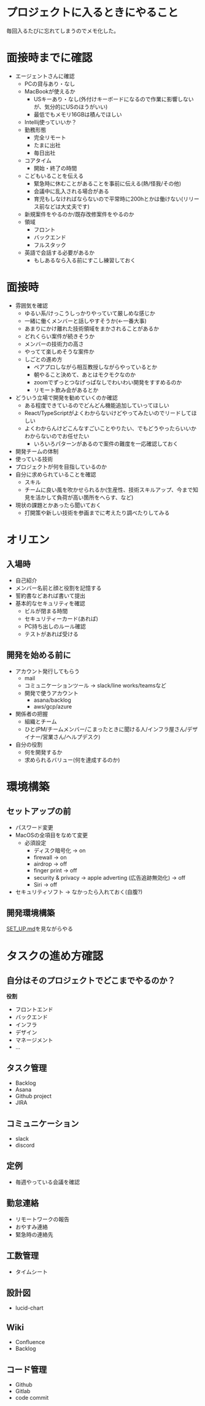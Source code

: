 # プロジェクトに入るときにやること

毎回入るたびに忘れてしまうのでメモ化した。

# 面接時までに確認
- エージェントさんに確認
  - PCの貸与あり・なし
  - MacBookが使えるか
    - USキーあり・なし(外付けキーボードになるので作業に影響しないが、気分的にUSのほうがいい)
    - 最低でもメモリ16GBは積んでほしい
  - Intellij使っていいか？
  - 勤務形態
    - 完全リモート
    - たまに出社
    - 毎日出社
  - コアタイム
    - 開始・終了の時間
  - こどもいることを伝える
    - 緊急時に休むことがあることを事前に伝える(熱/怪我/その他)
    - 会議中に乱入される場合がある
    - 育児もしなければならないので平常時に200hとかは働けない(リリース前などは大丈夫です)
  - 新規案件をやるのか/既存改修案件をやるのか
  - 領域
    - フロント
    - バックエンド
    - フルスタック
  - 英語で会話する必要があるか
    - もしあるなら入る前にすこし練習しておく

# 面接時

- 雰囲気を確認
  - ゆるい系/けっこうしっかりやっていて厳しめな感じか
  - 一緒に働くメンバーと話しやすそうか(<-一番大事)
  - あまりにかけ離れた技術領域をまかされることがあるか
  - どれくらい案件が続きそうか
  - メンバーの技術力の高さ
  - やってて楽しめそうな案件か
  - しごとの進め方
    - ペアプロしながら相互教授しながらやっているとか
    - 朝やること決めて、あとはモクモクなのか
    - zoomでずっとつなげっぱなしでわいわい開発をすすめるのか
    - リモート飲み会があるとか
- どういう立場で開発を勧めていくのか確認
  - ある程度できているのでどんどん機能追加していってほしい
  - React/TypeScriptがよくわからないけどやってみたいのでリードしてほしい
  - よくわからんけどこんなすごいことやりたい、でもどうやったらいいかわからないのでお任せたい
    - いろいろパターンがあるので案件の難度を一応確認しておく
- 開発チームの体制
- 使っている技術
- プロジェクトが何を目指しているのか
- 自分に求められていることを確認
  - スキル
  - チームに良い風を吹かせられるか(生産性、技術スキルアップ、今まで知見を活かして負荷が高い箇所をへらす、など)
- 現状の課題とかあったら聞いておく
  - 打開策や新しい技術を参画までに考えたり調べたりしてみる

# オリエン

## 入場時
- 自己紹介
- メンバー名前と顔と役割を記憶する
- 誓約書などあれば書いて提出
- 基本的なセキュリティを確認
  - ビルが閉まる時間
  - セキュリティーカード(あれば)
  - PC持ち出しのルール確認
  - テストがあれば受ける

## 開発を始める前に
- アカウント発行してもらう
  - mail
  - コミュニケーションツール -> slack/line works/teamsなど
  - 開発で使うアカウント
    - asana/backlog
    - aws/gcp/azure
- 関係者の把握
  - 組織とチーム
  - ひと(PM/チームメンバー/こまったときに聞ける人/インフラ屋さん/デザイナー/営業さん/ヘルプデスク)
- 自分の役割
  - 何を開発するか
  - 求められるバリュー(何を達成するのか)

# 環境構築

## セットアップの前
- パスワード変更
- MacOSの全項目をなめて変更
  - 必須設定
    - ディスク暗号化 -> on
    - firewall -> on
    - airdrop -> off
    - finger print -> off
    - security & privacy -> apple adverting (広告追跡無効化) -> off
    - Siri -> off
- セキュリティソフト
  -> なかったら入れておく(自腹?)

## 開発環境構築
[SET_UP.md](./SET_UP.md)を見ながらやる

# タスクの進め方確認

## 自分はそのプロジェクトでどこまでやるのか？

**役割**
- フロントエンド
- バックエンド
- インフラ
- デザイン
- マネージメント
- ...

## タスク管理
- Backlog
- Asana
- Github project
- JIRA

## コミュニケーション
- slack
- discord

## 定例
- 毎週やっている会議を確認

## 勤怠連絡
- リモートワークの報告 
- おやすみ連絡
- 緊急時の連絡先

## 工数管理
- タイムシート

## 設計図
- lucid-chart

## Wiki
- Confluence
- Backlog

## コード管理
- Github
- Gitlab
- code commit
